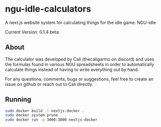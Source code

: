 # ngu-idle-calculators
A next.js website system for calculating things for the idle game: NGU-idle

Current Version: 0.1.4 beta

## About
The calculator was developed by Cali (thecaligarmo on discord) and uses the formulas found in various NGU spreadsheets in order to automatically calculate things instead of having to write everything out by hand.

For any questions, comments, bugs or suggestions, feel free to create an issue on github or reach out to Cali directly.

## Running

```bash
sudo docker build -t nextjs-docker .
sudo docker system prune
sudo docker run -p 3000:3000 nextjs-docker
```